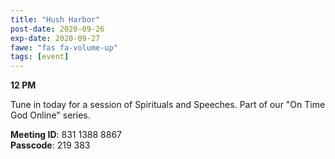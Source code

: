```yaml
---
title: "Hush Harbor"
post-date: 2020-09-26
exp-date: 2020-09-27
fawe: "fas fa-volume-up"
tags: [event]
---
```

**12 PM**

Tune in today for a session of Spirituals and Speeches. Part of our "On Time God Online" series.

<p class="text-danger"><b>Meeting ID</b>: 831 1388 8867
<br>
<b>Passcode</b>: 219 383
</p>